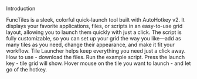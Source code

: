 Introduction

FuncTiles is a sleek, colorful quick-launch tool built with AutoHotkey v2. 
It displays your favorite applications, files, or scripts in an easy-to-use grid layout, allowing you to launch them quickly with just a click.
The script is fully customizable, so you can set up your grid the way you like—add as many tiles as you need, change their appearance, and make it fit your workflow. 
Tile Launcher helps keep everything you need just a click away. 
How to use - download the files. Run the example script. Press the launch key - tile grid will show. Hover mouse on the tile you want to launch - and let go of the hotkey. 
